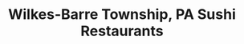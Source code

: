 ---
layout: city
title: Wilkes-Barre Township, PA Sushi Restaurants
permalink: /pennsylvania/wilkes-barre-township/
stateAbbr: PA
stateName: Pennsylvania
cityName: Wilkes-Barre Township
---
